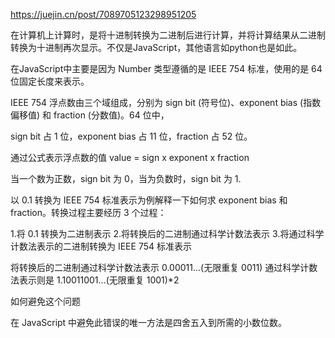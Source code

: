 https://juejin.cn/post/7089705123298951205

在计算机上计算时，是将十进制转换为二进制后进行计算，并将计算结果从二进制转换为十进制再次显示。不仅是JavaScript，其他语言如python也是如此。

在JavaScript中主要是因为 Number 类型遵循的是 IEEE 754 标准，使⽤的是 64 位固定⻓度来表示。

IEEE 754 浮点数由三个域组成，分别为 sign bit (符号位)、exponent bias (指数偏移值) 和 fraction (分数值)。64 位中，

sign bit 占 1 位，exponent bias 占 11 位，fraction 占 52 位。

通过公式表示浮点数的值 value = sign x exponent x fraction

当⼀个数为正数，sign bit 为 0，当为负数时，sign bit 为 1.

以 0.1 转换为 IEEE 754 标准表示为例解释⼀下如何求 exponent bias 和 fraction。转换过程主要经历 3 个过程：

1.将 0.1 转换为⼆进制表示
2.将转换后的⼆进制通过科学计数法表示
3.将通过科学计数法表示的⼆进制转换为 IEEE 754 标准表示

将转换后的二进制通过科学计数法表示
0.00011...(⽆限重复 0011) 通过科学计数法表示则是 1.10011001...(⽆限重复 1001)*2

如何避免这个问题

在 JavaScript 中避免此错误的唯一方法是四舍五入到所需的小数位数。
